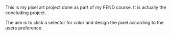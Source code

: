 This is my pixel art project done as part of my FEND course.
It is actually the concluding project.

The aim is to click a selector for color and design the pixel
according to the users preference.

